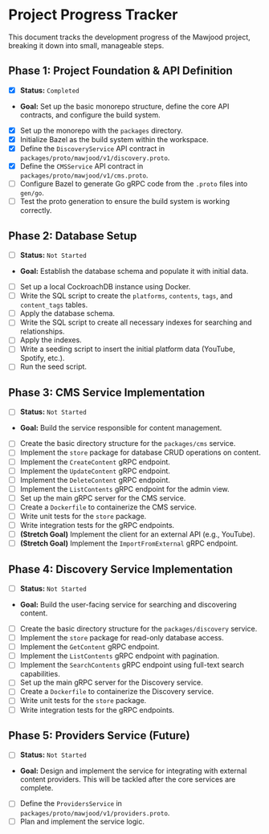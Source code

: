 # Project Progress Tracker

This document tracks the development progress of the Mawjood project, breaking it down into small, manageable steps.

## Phase 1: Project Foundation & API Definition
- [X] **Status:** `Completed`
- **Goal:** Set up the basic monorepo structure, define the core API contracts, and configure the build system.

- [X] Set up the monorepo with the `packages` directory.
- [X] Initialize Bazel as the build system within the workspace.
- [X] Define the `DiscoveryService` API contract in `packages/proto/mawjood/v1/discovery.proto`.
- [X] Define the `CMSService` API contract in `packages/proto/mawjood/v1/cms.proto`.
- [ ] Configure Bazel to generate Go gRPC code from the `.proto` files into `gen/go`.
- [ ] Test the proto generation to ensure the build system is working correctly.

## Phase 2: Database Setup
- [ ] **Status:** `Not Started`
- **Goal:** Establish the database schema and populate it with initial data.

- [ ] Set up a local CockroachDB instance using Docker.
- [ ] Write the SQL script to create the `platforms`, `contents`, `tags`, and `content_tags` tables.
- [ ] Apply the database schema.
- [ ] Write the SQL script to create all necessary indexes for searching and relationships.
- [ ] Apply the indexes.
- [ ] Write a seeding script to insert the initial platform data (YouTube, Spotify, etc.).
- [ ] Run the seed script.

## Phase 3: CMS Service Implementation
- [ ] **Status:** `Not Started`
- **Goal:** Build the service responsible for content management.

- [ ] Create the basic directory structure for the `packages/cms` service.
- [ ] Implement the `store` package for database CRUD operations on content.
- [ ] Implement the `CreateContent` gRPC endpoint.
- [ ] Implement the `UpdateContent` gRPC endpoint.
- [ ] Implement the `DeleteContent` gRPC endpoint.
- [ ] Implement the `ListContents` gRPC endpoint for the admin view.
- [ ] Set up the main gRPC server for the CMS service.
- [ ] Create a `Dockerfile` to containerize the CMS service.
- [ ] Write unit tests for the `store` package.
- [ ] Write integration tests for the gRPC endpoints.
- [ ] **(Stretch Goal)** Implement the client for an external API (e.g., YouTube).
- [ ] **(Stretch Goal)** Implement the `ImportFromExternal` gRPC endpoint.

## Phase 4: Discovery Service Implementation
- [ ] **Status:** `Not Started`
- **Goal:** Build the user-facing service for searching and discovering content.

- [ ] Create the basic directory structure for the `packages/discovery` service.
- [ ] Implement the `store` package for read-only database access.
- [ ] Implement the `GetContent` gRPC endpoint.
- [ ] Implement the `ListContents` gRPC endpoint with pagination.
- [ ] Implement the `SearchContents` gRPC endpoint using full-text search capabilities.
- [ ] Set up the main gRPC server for the Discovery service.
- [ ] Create a `Dockerfile` to containerize the Discovery service.
- [ ] Write unit tests for the `store` package.
- [ ] Write integration tests for the gRPC endpoints.

## Phase 5: Providers Service (Future)
- [ ] **Status:** `Not Started`
- **Goal:** Design and implement the service for integrating with external content providers. This will be tackled after the core services are complete.

- [ ] Define the `ProvidersService` in `packages/proto/mawjood/v1/providers.proto`.
- [ ] Plan and implement the service logic.
